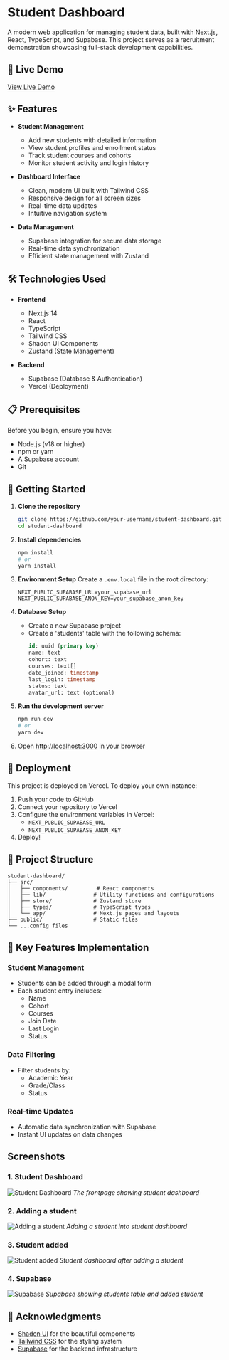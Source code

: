 # Student Dashboard

A modern web application for managing student data, built with Next.js, React, TypeScript, and Supabase. This project serves as a recruitment demonstration showcasing full-stack development capabilities.

## 🚀 Live Demo

[View Live Demo](your-vercel-url-here)

## ✨ Features

- **Student Management**
  - Add new students with detailed information
  - View student profiles and enrollment status
  - Track student courses and cohorts
  - Monitor student activity and login history

- **Dashboard Interface**
  - Clean, modern UI built with Tailwind CSS
  - Responsive design for all screen sizes
  - Real-time data updates
  - Intuitive navigation system

- **Data Management**
  - Supabase integration for secure data storage
  - Real-time data synchronization
  - Efficient state management with Zustand

## 🛠️ Technologies Used

- **Frontend**
  - Next.js 14
  - React
  - TypeScript
  - Tailwind CSS
  - Shadcn UI Components
  - Zustand (State Management)

- **Backend**
  - Supabase (Database & Authentication)
  - Vercel (Deployment)

## 📋 Prerequisites

Before you begin, ensure you have:
- Node.js (v18 or higher)
- npm or yarn
- A Supabase account
- Git

## 🚀 Getting Started

1. **Clone the repository**
   ```bash
   git clone https://github.com/your-username/student-dashboard.git
   cd student-dashboard
   ```

2. **Install dependencies**
   ```bash
   npm install
   # or
   yarn install
   ```

3. **Environment Setup**
   Create a `.env.local` file in the root directory:
   ```env
   NEXT_PUBLIC_SUPABASE_URL=your_supabase_url
   NEXT_PUBLIC_SUPABASE_ANON_KEY=your_supabase_anon_key
   ```

4. **Database Setup**
   - Create a new Supabase project
   - Create a 'students' table with the following schema:
     ```sql
     id: uuid (primary key)
     name: text
     cohort: text
     courses: text[]
     date_joined: timestamp
     last_login: timestamp
     status: text
     avatar_url: text (optional)
     ```

5. **Run the development server**
   ```bash
   npm run dev
   # or
   yarn dev
   ```

6. Open [http://localhost:3000](http://localhost:3000) in your browser

## 🚀 Deployment

This project is deployed on Vercel. To deploy your own instance:

1. Push your code to GitHub
2. Connect your repository to Vercel
3. Configure the environment variables in Vercel:
   - `NEXT_PUBLIC_SUPABASE_URL`
   - `NEXT_PUBLIC_SUPABASE_ANON_KEY`
4. Deploy!

## 🔧 Project Structure

```
student-dashboard/
├── src/
│   ├── components/         # React components
│   ├── lib/               # Utility functions and configurations
│   ├── store/             # Zustand store
│   ├── types/             # TypeScript types
│   └── app/               # Next.js pages and layouts
├── public/                # Static files
└── ...config files
```

## 🔑 Key Features Implementation

### Student Management
- Students can be added through a modal form
- Each student entry includes:
  - Name
  - Cohort
  - Courses
  - Join Date
  - Last Login
  - Status

### Data Filtering
- Filter students by:
  - Academic Year
  - Grade/Class
  - Status

### Real-time Updates
- Automatic data synchronization with Supabase
- Instant UI updates on data changes


## Screenshots

### 1. Student Dashboard
![Student Dashboard](screenshots/student-dashboard.png)
*The frontpage showing student dashboard*

### 2. Adding a student
![Adding a student](screenshots/add-student.png)
*Adding a student into student dashboard*

### 3. Student added
![Student added](screenshots/student-added.png)
*Student dashboard after adding a student*

### 4. Supabase
![Supabase](screenshots/supabase.png)
*Supabase showing students table and added student*


## 🙏 Acknowledgments

- [Shadcn UI](https://ui.shadcn.com/) for the beautiful components
- [Tailwind CSS](https://tailwindcss.com/) for the styling system
- [Supabase](https://supabase.io/) for the backend infrastructure